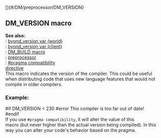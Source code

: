 []{#/DM/preprocessor/DM_VERSION}    
## DM_VERSION macro    
**See also:**    
:   [byond_version var (world)](/ref/world/var/byond_version.md)    
:   [byond_version var (client)](/ref/client/var/byond_version.md)    
:   [DM_BUILD macro](/ref/DM/preprocessor/DM_BUILD.md)    
:   [preprocessor](/ref/DM/preprocessor.md)    
:   [#pragma compatibility    
    directive](/ref/DM/preprocessor/pragma/compatibility.md)    
This macro indicates the version of the compiler. This could be useful    
when distributing code that uses new language features that would not    
compile in older compilers.    
### Example:    
#if DM_VERSION \< 230 #error This compiler is too far out of date!    
#endif    
If you use `#pragma compatibility`, it will alter the value of this    
macro (but never higher than the actual version being compiled). In this    
way you can alter your code\'s behavior based on the pragma.  